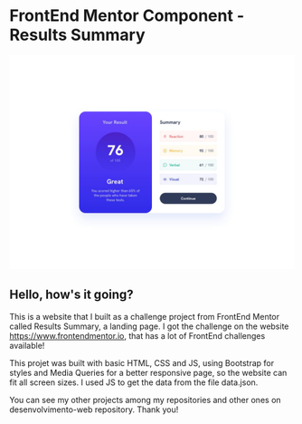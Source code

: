 # FrontEnd Mentor Component - Results Summary
<img src="design/desktop-design.jpg">

## Hello, how's it going?

This is a website that I built as a challenge project from FrontEnd Mentor called Results Summary, a landing page.
I got the challenge on the website https://www.frontendmentor.io, that has a lot of FrontEnd challenges available!

This projet was built with basic HTML, CSS and JS, using Bootstrap for styles and Media Queries for a better responsive page, so
the website can fit all screen sizes. I used JS to get the data from the file data.json.

You can see my other projects among my repositories and other ones on desenvolvimento-web repository. Thank you!
